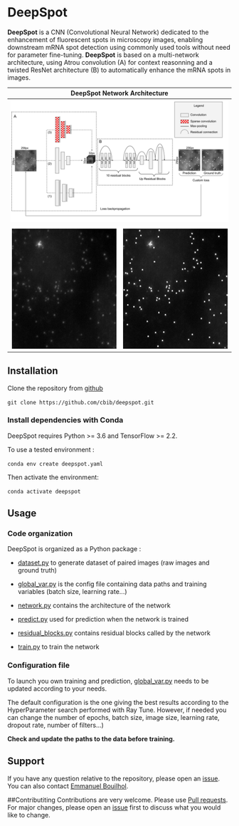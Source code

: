 # DeepSpot

**DeepSpot** is a CNN (Convolutional Neural Network) dedicated to the enhancement of fluorescent spots in microscopy images,
enabling downstream mRNA spot detection using commonly used tools without need for parameter fine-tuning.
 **DeepSpot** is based on a multi-network architecture, using Atrou convolution (A) for context reasonning and a twisted ResNet 
architecture (B) to automatically enhance the mRNA spots in images. 


| DeepSpot Network Architecture|
| ------------- |
| ![](figures/network.svg) |
| ![](figures/original_vs_pred.png) |

## Installation
Clone the repository from [github](https://github.com/cbib/DeepSpot)

`git clone https://github.com/cbib/deepspot.git`


### Install dependencies with Conda 
DeepSpot requires Python >= 3.6 and TensorFlow >= 2.2.

To use a tested environment :

`conda env create deepspot.yaml`

Then activate the environment:

`conda activate deepspot`

## Usage

### Code organization
DeepSpot is organized as a Python package :

* [dataset.py](https://github.com/cbib/DeepSpot/blob/master/deepspot/dataset.py) to generate dataset of paired images (raw images and ground truth)

* [global_var.py](https://github.com/cbib/DeepSpot/blob/master/deepspot/global_var.py) is the config file containing data paths and training variables (batch size, learning rate...)

* [network.py](https://github.com/cbib/DeepSpot/blob/master/deepspot/network.py) contains the architecture of the network

* [predict.py](https://github.com/cbib/DeepSpot/blob/master/deepspot/predict.py) used for prediction when the network is trained

* [residual_blocks.py](https://github.com/cbib/DeepSpot/blob/master/deepspot/residual_blocks.py) contains residual blocks called by the network

* [train.py](https://github.com/cbib/DeepSpot/blob/master/deepspot/train.py) to train the network

### Configuration file

To launch you own training and prediction, [global_var.py](https://github.com/cbib/DeepSpot/blob/master/deepspot/global_var.py) needs to be updated according to your needs.

The default configuration is the one giving the best results according to the HyperParameter search performed with Ray Tune.
However, if needed you can change the number of epochs, batch size, image size, learning rate, dropout rate, number of filters...)

**Check and update the paths to the data before training.**


## Support
If you have any question relative to the repository, please open an [issue](https://github.com/cbib/deepspot). 
You can also contact [Emmanuel Bouilhol](mailto:emmanuel.bouilhol[AT]u-bordeaux.fr).

##Contributiting
Contributions are very welcome. Please use [Pull requests](https://github.com/cbib/deepspot/pulls).
For major changes, please open an [issue](https://github.com/cbib/deepspot)  first to discuss what you would like to change.




